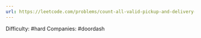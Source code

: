 ```yaml
---
url: https://leetcode.com/problems/count-all-valid-pickup-and-delivery-options
---
```


Difficulty: #hard
Companies: #doordash